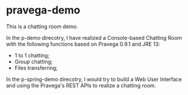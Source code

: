 # pravega-demo
This is a chatting room demo.

In the p-demo direcotry, I have realized a Console-based Chatting Room with the following functions based on Pravega 0.9.1 and JRE 13:

- 1 to 1 chatting;
- Group chatting;
- Files transferring;



In the p-spring-demo direcotry, I would try to build a Web User Interface and using the Pravega's REST APIs to realize a chatting room.


